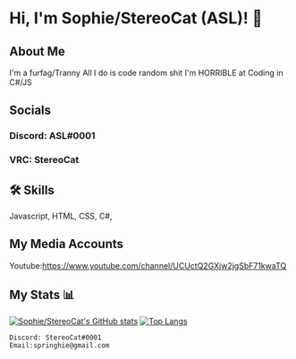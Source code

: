
# Hi, I'm Sophie/StereoCat (ASL)! 👋


## About Me
I'm a furfag/Tranny
All I do is code random shit 
I'm HORRIBLE at Coding in C#/JS

## Socials

### Discord: ASL#0001
### VRC: StereoCat

## 🛠 Skills
Javascript, HTML, CSS, C#,


## My Media Accounts
Youtube:https://www.youtube.com/channel/UCUctQ2GXjw2jgSbF71kwaTQ

## My Stats 📊
[![Sophie/StereoCat's GitHub stats](https://github-readme-stats.vercel.app/api?username=ASL267)](https://github.com/anuraghazra/github-readme-stats)
[![Top Langs](https://github-readme-stats.vercel.app/api/top-langs/?username=ASL267&langs_count=8)](https://github.com/anuraghazra/github-readme-stats)


```
Discord: StereoCat#0001
Email:springhie@gmail.com
